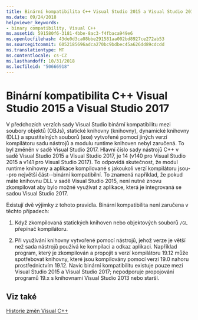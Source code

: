 ```yaml
---
title: Binární kompatibilita C++ Visual Studio 2015 a Visual Studio 2017
ms.date: 09/24/2018
helpviewer_keywords:
- binary compatibility, Visual C++
ms.assetid: 591580f6-3181-4bbe-8ac3-f4fbaca949e6
ms.openlocfilehash: 43de0d3ca08bbe291581aa002bd8927ce272ab53
ms.sourcegitcommit: 6052185696adca270bc9bdbec45a626dd89cdcdd
ms.translationtype: MT
ms.contentlocale: cs-CZ
ms.lasthandoff: 10/31/2018
ms.locfileid: "50666918"
---
```

# <a name="c-binary-compatibility-between-visual-studio-2015-and-visual-studio-2017"></a>Binární kompatibilita C++ Visual Studio 2015 a Visual Studio 2017

V předchozích verzích sady Visual Studio binární kompatibilitu mezi soubory objektů (OBJs), statické knihovny (knihovny), dynamické knihovny (DLL) a spustitelných souborů (exe) vytvořené pomocí jiných verzí kompilátoru sadu nástrojů a modulu runtime knihoven nebyl zaručená. To byl změněn v sadě Visual Studio 2017. Hlavní číslo sady nástrojů C++ v sadě Visual Studio 2015 a Visual Studio 2017, je 14 (v140 pro Visual Studio 2015 a v141 pro Visual Studio 2017). To odpovídá skutečnost, že modul runtime knihovny a aplikace kompilované s jakoukoli verzí kompilátoru jsou--pro největší část--binární kompatibilní. To znamená například, že pokud máte knihovnu DLL v sadě Visual Studio 2015, není nutné znovu zkompilovat aby bylo možné využívat z aplikace, která je integrovaná se sadou Visual Studio 2017.

Existují dvě výjimky z tohoto pravidla. Binární kompatibilita není zaručena v těchto případech:

1. Když zkompilovaná statických knihoven nebo objektových souborů `/GL` přepínač kompilátoru.

2. Při využívání knihovny vytvořené pomocí nástrojů, jehož verze je větší než sada nástrojů používá ke kompilaci a odkaz aplikaci. Například program, který je zkompilován a propojit s verzí kompilátoru 19.12 může spotřebovat knihovny, které jsou kompilovány pomocí verzi 19.0 nahoru prostřednictvím 19.12. Navíc binární kompatibilitu existuje pouze mezi Visual Studio 2015 a Visual Studio 2017; nepodporuje propojování programů 19.x s knihovnami Visual Studio 2013 nebo starší.

## <a name="see-also"></a>Viz také

[Historie změn Visual C++](..\porting\visual-cpp-change-history-2003-2015.md)
